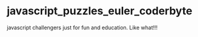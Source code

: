 # javascript_puzzles_euler_coderbyte
javascript challengers just for fun and education. Like what!!!
